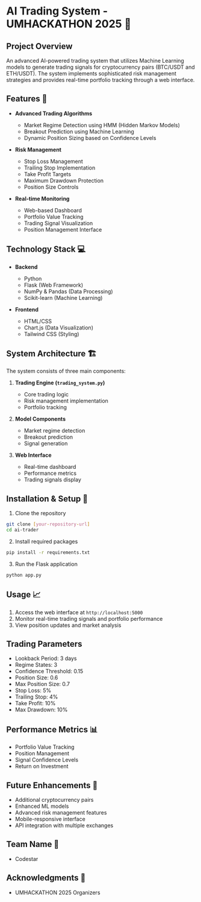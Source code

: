 # AI Trading System - UMHACKATHON 2025 🚀

## Project Overview
An advanced AI-powered trading system that utilizes Machine Learning models to generate trading signals for cryptocurrency pairs (BTC/USDT and ETH/USDT). The system implements sophisticated risk management strategies and provides real-time portfolio tracking through a web interface.

## Features 🌟
- **Advanced Trading Algorithms**
  - Market Regime Detection using HMM (Hidden Markov Models)
  - Breakout Prediction using Machine Learning
  - Dynamic Position Sizing based on Confidence Levels

- **Risk Management**
  - Stop Loss Management
  - Trailing Stop Implementation
  - Take Profit Targets
  - Maximum Drawdown Protection
  - Position Size Controls

- **Real-time Monitoring**
  - Web-based Dashboard
  - Portfolio Value Tracking
  - Trading Signal Visualization
  - Position Management Interface

## Technology Stack 💻
- **Backend**
  - Python
  - Flask (Web Framework)
  - NumPy & Pandas (Data Processing)
  - Scikit-learn (Machine Learning)

- **Frontend**
  - HTML/CSS
  - Chart.js (Data Visualization)
  - Tailwind CSS (Styling)

## System Architecture 🏗
The system consists of three main components:
1. **Trading Engine (`trading_system.py`)**
   - Core trading logic
   - Risk management implementation
   - Portfolio tracking

2. **Model Components**
   - Market regime detection
   - Breakout prediction
   - Signal generation

3. **Web Interface**
   - Real-time dashboard
   - Performance metrics
   - Trading signals display

## Installation & Setup 🔧
1. Clone the repository
```bash
git clone [your-repository-url]
cd ai-trader
```

2. Install required packages
```bash
pip install -r requirements.txt
```

3. Run the Flask application
```bash
python app.py
```

## Usage 📈
1. Access the web interface at `http://localhost:5000`
2. Monitor real-time trading signals and portfolio performance
3. View position updates and market analysis

## Trading Parameters
- Lookback Period: 3 days
- Regime States: 3
- Confidence Threshold: 0.15
- Position Size: 0.6
- Max Position Size: 0.7
- Stop Loss: 5%
- Trailing Stop: 4%
- Take Profit: 10%
- Max Drawdown: 10%

## Performance Metrics 📊
- Portfolio Value Tracking
- Position Management
- Signal Confidence Levels
- Return on Investment

## Future Enhancements 🔮
- Additional cryptocurrency pairs
- Enhanced ML models
- Advanced risk management features
- Mobile-responsive interface
- API integration with multiple exchanges

## Team Name 👥
- Codestar

## Acknowledgments 🙏
- UMHACKATHON 2025 Organizers

